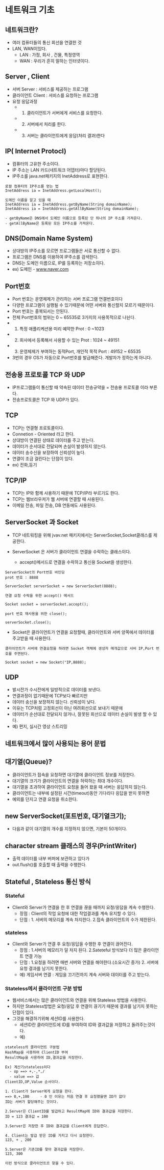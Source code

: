 # 네트워크 기초

## 네트워크란?
- 여러 컴퓨터들의 통신 회선을 연결한 것
- LAN, WAN이있다.
  - LAN : 가정, 회사 , 건물, 특정영역
  - WAN : 우리가 흔히 말하는 인터넷이다.

## Server , Client
- 서버 Server : 서비스를 제공하는 프로그램
- 클라이언트 Client : 서비스를 요청하는 프로그램
- 요청 응답과정
  - 1. 클라이언트가 서버에게 서비스를 요청한다.
  - 2. 서버에서 처리를 한다.
  - 3. 서버는 클라이언트에게 응답(처리 결과)한다

## IP( Internet Protocl)
- 컴퓨터의 고유한 주소이다.
- IP 주소는 LAN 카드(네트워크 어뎁터)마다 할당된다.
- IP주소를 java.net패키지의 InetAddress로 표현한다.
```
로컬 컴퓨터의 IP주소를 얻는 법
InetAddress ia = InetAddress.getLocalHost();

도메인 이름을 알고 있을 때
InetAddress ia = InetAddress.getByName(String domainName);
InetAddress ia = InetAddress.getAllByName(String domainName);

- getByName은 DNS에서 도메인 이름으로 등록된 단 하나의 IP 주소를 가져온다.
- getAllByName은 등록된 모든 IP주소를 가져온다.
```

## DNS(Domain Name System)
- 상대방의 IP주소를 모르면 프로그램들은 서로 통신할 수 없다.
- 프로그램은 DNS를 이용하여 IP주소를 검색한다.
- DNS는 도메인 이름으로, IP를 등록하는 저장소이다.
- ex) 도메인 - www.naver.com

## Port번호
- Port 번호는 운영체제가 관리하는 서버 프로그램 연결번호이다
- 다양한 프로그램이 실행될 수 있기때문에 어떤 서버와 통신할지 모르기 때문이다.
- Port 번호는 중복되서는 안된다.
- 전체 Port번호의 범위는 0 ~ 65535로 3가지의 사용목적으로 나뉜다.
- 1. 특정 애플리케션용 미리 예약한 Prot : 0 ~1023
- 2. 회사에서 등록해서 사용할 수 있는 Prot : 1024 ~ 49151
- 3. 운영체제가 부여하는 동적Port, 개인적 목적 Port : 49152 ~ 65535
- 3번의 경우 OS가 자동으로 Port번호를 발급해준다. 개발자가 정하는게 아니다.

## 전송용 프로토콜 TCP 와 UDP
- IP프로그램들이 통신할 때 약속된 데이터 전송규약을 = 전송용 프로토콜 이라 부른다.
- 전송프로토콜은 TCP 와 UDP가 있다.

## TCP
- TCP는 연결형 프로토콜이다.
- Connetion - Oriented 라고 한다.
- 상대방이 연결된 상태로 데이터를 주고 받는다.
- 데이터가 순서대로 전달되며 손실이 발생하지 않는다.
- 데이터 송수신을 보장하여 신뢰성이 높다.
- 연결이 조금 걸린다는 단점이 있다.
- ex) 전화,등기

## TCP/IP
- TCP는 IP와 함께 사용하기 때문에 TCP/IP라 부르기도 한다.
- TCP는 웹브라우저가 웹 서버에 연결할 때 사용된다.
- 이메일 전송, 파일 전송, DB 연동에도 사용된다.

## ServerSocket 과 Socket
- TCP 네트워킹을 위해 jvav.net 패키지에서는 ServerSocket,Socket클래스를 제공한다.

- ServerSocket 은 서버가 클라이언트 연결을 수락하는 클래스이다.
  - accept()메서드로 연결을 수락하고 통신용 Socket을 생성한다.

```
ServerSocket의 Port번호 바인딩
prot 번호 : 8888

ServerSocket serverSocket = new ServerSocket(8888);

연결 요청 수락을 위한 accept() 메서드

Socket socket = serverSocket.accept();

port 번호 재사용을 위한 close();

serverSocket.close();

```

- Socket은 클라이언트가 연결을 요청할때, 클라이언트와 서버 양쪽에서 데이터를 주고받을 때 사용한다.
```
클라이언트가 서버에 연결요청을 하려면 Socket 객체에 생성자 매개값으로 서버 IP,Port 번호를 주면된다.

Socket socket = new Socket("IP,8888);

```

## UDP
- 발시잔가 수시잔에게 일방적으로 데이터를 보낸다.
- 연결과정이 없기때문에 TCP보다 빠르지만 
- 데이터 송신을 보장하지 않는다. 신뢰성이 낮다.
- 이유는 TCP처럼 고정회선이 아닌 여려회선으로 보내기 때문에
- 데이터가 순선대로 전달되지 않거나, 잘못된 회선으로 데이터 손실이 발생 할 수 있다.
- 예) 편지, 실시간 영상 스트리밍


## 네트워크에서 많이 사용되는 용어 문법
## 대기열(Queue)?
- 클라이언트가 접속을 요청하면 대기열에 클라이언트 정보를 저장한다.
- 대기열의 크기가 클라이언트의 연결을 허락하는 최대 개수이다.
- 대기열을 초과하여 클라이언트 요청을 들어 왔을 때 서버는 응답하지 않는다.
- 클라이언트는 내부에 설정된 시간(timeout)동안 기다리다 응답을 받지 못하면
- 예외를 던지고 연결 요청을 취소한다.

## new ServerSocket(포트번호, 대기열크기);
- 다음과 같이 대기열의 개수를 지정하지 않으면, 기본이 50개이다.

## character stream 클래스의 경우(PrintWriter)
- 출력 데이터를 내부 버퍼에 보관하고 있다가
- out.flush()를 호출할 때 출력을 수행한다.


## Stateful , Stateless 통신 방식

### Stateful
- Client와 Server가 연결을 한 후 연결을 끊을 때까지 요청/응답을 계속 수행한다.
  - 장점 : Client의 작업 요청에 대한 작업결과를 계속 유지할 수 있다.
  - 단점 : 1. 서버의 메모리를 계속 차지한다. 2.접속 클라이언트의 수가 제한된다.


### stateless
- Client와 Server가 연결 후 요청/응답을 수행한 후 연결이 끊어진다.
  - 장점 : 1.서버의 메모리가 덜 차지 된다. 2.Sateteful 방식보다 더 많은 클라이언트 연결 가능
  - 단점 : 1.요청을 하려면 매번 서버와 연결을 해야한다.(소요시간 증가) 2. 서버에 요청 결과를 남기지 못한다.
  - 예) 게임서버 연결 : 게임을 끄기전까지 계속 서버와 데이터를 주고 받는다.


### Stateless에서 클라이언트 구분 방법
- 웹서비스에서는 많은 클라이언트와 연결을 위해 Stateless 방법을 사용한다.
- 하지만 Stateless방법은 요청/응답 후 연결이 끊기기 때문에 결과를 남기지 못하는 단점이 있다.
- 그것을 해결하기위해 세션ID를 사용한다.
  - 세션ID란 클라이언트에 ID를 부여하여 ID와 결과값을 저장하고 돌려주는것이다.
  - 예)
```
stateless의 클라이언트 구분법
HashMap을 사용하여 ClientID 부여
ResultMap을 사용하여 ID,결과값을 저장한다.

Ex) 계산기stateless이다 
  - op ==> +,-,*,/
  - value ==> 값
ClientID,OP,Value 순서이다.

1. Client가 Server에게 요청을 한다.
==> 0,+,100     - 0 인 이유는 처음 연결 후 요청했을땐 ID가 없다 
ID는 서버가 할당해주는 것이다.

2.Server은 ClientID를 발급하고 ResultMap에 ID와 결과값을 저장한다.
ID = 123 결과값 = 100

3.Server은 저장한 후 ID와 결과값을 Client에게 응답한다.

4. Client는 발급 받은 ID를 가지고 다시 요청한다.
123, + , 200

5.Server은 기존ID를 찾아 결과값을 저장한다.
123, 300

이런 방식으로 클라이언트르 찾을 수 있다.
```